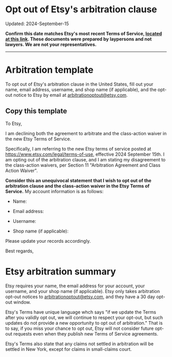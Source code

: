 
Opt out of Etsy's arbitration clause
===


Updated: 2024-September-15

**Confirm this date matches Etsy's most recent Terms of Service, [located at this link](https://www.etsy.com/legal/terms-of-use). These documents were prepared by laypersons and not lawyers. We are not your representatives.**

---

# Arbitration template

To opt out of Etsy's arbitration clause in the United States, fill out your name, email address, username, and shop name (if applicable), and the opt-out notice to Etsy by email at [arbitrationoptout@etsy.com](mailto:arbitrationoptout@etsy.com).

## Copy this template

To Etsy,

I am declining both the agreement to arbitrate and the class-action waiver in the new Etsy Terms of Service.


Specifically, I am referring to the new Etsy terms of service posted at https://www.etsy.com/legal/terms-of-use, effective 2024 September 15th. I am opting out of the arbitration clause, and I am stating my disagreement to the class-action waivers, per Section 11 "Arbitration Agreement and Class Action Waiver".


**Consider this an unequivocal statement that I wish to opt out of the arbitration clause and the class-action waiver in the Etsy Terms of Service.** My account information is as follows:

 - Name:

 - Email address:

 - Username:

 - Shop name (if applicable):


Please update your records accordingly.

Best regards,


# Etsy arbitration summary

Etsy requires your name, the email address for your account, your username, and your shop name (if applicable). Etsy only takes arbitration opt-out notices to [arbitrationoptout@etsy.com](mailto:arbitrationoptout@etsy.com), and they have a 30 day opt-out window.

Etsy's Terms have unique language whch says "if we update the Terms after you validly opt out, we will continue to respect your opt-out, but such updates do not provide a new opportunity to opt out of arbitration." That is to say, if you miss your chance to opt out, Etsy will not consider future opt-out requests even when they publish new Terms of Service agreements.

Etsy's Terms also state that any claims not settled in arbitration will be settled in New York, except for claims in small-claims court. 
